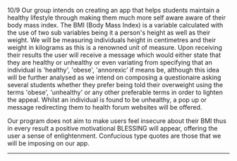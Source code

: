 10/9
Our group intends on creating an app that helps students maintain a healthy lifestyle  through making them much more self aware aware of their body mass index. The BMI (Body Mass Index) is a variable calculated with the use of two sub variables being it a person's height as well as their weight. We will be measuring individuals height in centimetres and their weight in kilograms as this is a renowned unit of measure. Upon receiving their results the user will receive a message which would either state that they are healthy or unhealthy or even variating  from specifying that an individual is 'healthy', 'obese', 'annorexic' if means be, although this idea will be further analysed as we intend on composing a questionaire asking several students whether they prefer being told their overweight using the terms 'obese', 'unhealthy' or any other preferable terms in order to lighten the appeal. Whilst an individual is found to be unhealthy, a pop up or message redirecting them to health forum websites will be offered.

Our program does not aim to make users feel insecure about their BMI thus in every result a positive motivational BLESSING will appear, offering the user a sense of enlightenment. Confucious type quotes are those that we will be imposing on our app.

---
